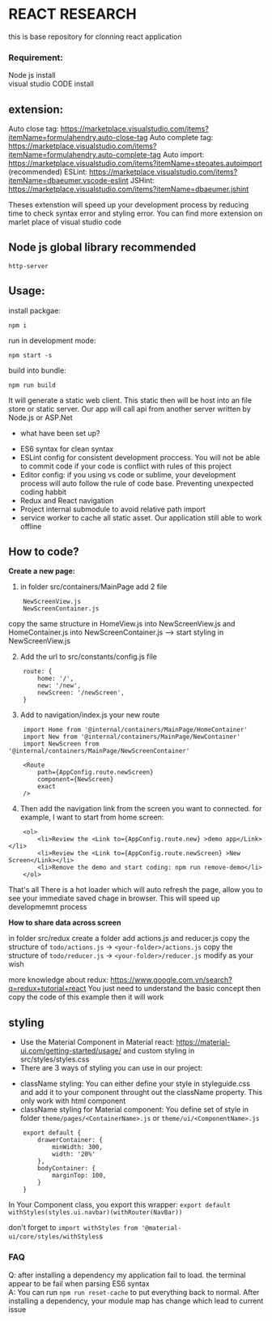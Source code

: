 # REACT RESEARCH
this is base repository for clonning react application

### Requirement:

Node js install  
visual studio CODE install  

## extension:

Auto close tag: https://marketplace.visualstudio.com/items?itemName=formulahendry.auto-close-tag
Auto complete tag: https://marketplace.visualstudio.com/items?itemName=formulahendry.auto-complete-tag
Auto import: https://marketplace.visualstudio.com/items?itemName=steoates.autoimport (recommended)
ESLint: https://marketplace.visualstudio.com/items?itemName=dbaeumer.vscode-eslint
JSHint: https://marketplace.visualstudio.com/items?itemName=dbaeumer.jshint

Theses extenstion will speed up your development process by reducing time to check syntax error and styling error.
You can find more extension on marlet place of visual studio code

## Node js global library recommended

```http-server```

## Usage:

install packgae:

```npm i```

run in development mode:

```npm start -s```

build into bundle:

```npm run build```

It will generate a static web client. This static then will be host into an file store or static server. Our app will call api from another server written by Node.js or ASP.Net 

* what have been set up?

- ES6 syntax for clean syntax
- ESLint config for consistent development proccess. You will not be able to commit code if your code is conflict with rules of this project
- Editor config: if you using vs code or sublime, your development process will auto follow the rule of code base. Preventing unexpected coding habbit
- Redux and React navigation
- Project internal submodule to avoid relative path import
- service worker to cache all static asset. Our application still able to work offline

## How to code?

**Create a new page:**

1. in folder src/containers/MainPage add 2 file
```
    NewScreenView.js
    NewScreenContainer.js
```
copy the same structure in HomeView.js into NewScreenView.js and HomeContainer.js into NewScreenContainer.js
--> start styling in NewScreenView.js

2. Add the url to src/constants/config.js file
```
    route: {
        home: '/',
        new: '/new',
        newScreen: '/newScreen',
    }
```
3. Add to navigation/index.js your new route
```
    import Home from '@internal/containers/MainPage/HomeContainer'
    import New from '@internal/containers/MainPage/NewContainer'
    import NewScreen from '@internal/containers/MainPage/NewScreenContainer'

    <Route
        path={AppConfig.route.newScreen}
        component={NewScreen}
        exact
    />
```
4. Then add the navigation link from the screen you want to connected. for example, I want to start from home screen:
```
    <ol>
        <li>Review the <Link to={AppConfig.route.new} >demo app</Link></li>
        <li>Review the <Link to={AppConfig.route.newScreen} >New Screen</Link></li>
        <li>Remove the demo and start coding: npm run remove-demo</li>
    </ol>
```
That's all
There is a hot loader which will auto refresh the page, allow you to see your immediate saved chage in browser. This will speed up developmemnt process

**How to share data across screen**

in folder src/redux create a folder <your-action>
add actions.js and reducer.js
copy the structure of ```todo/actions.js``` -> ```<your-folder>/actions.js```
copy the structure of ```todo/reducer.js``` -> ```<your-folder>/reducer.js```
modify as your wish

more knowledge about redux: https://www.google.com.vn/search?q=redux+tutorial+react
You just need to understand the basic concept then copy the code of this example then it will work

## styling

- Use the Material Component in Material react: https://material-ui.com/getting-started/usage/
and custom styling in src/styles/styles.css
- There are 3 ways of styling you can use in our project:
+ className styling: You can either define your style in styleguide.css and add it to your component throught out the className property. This only work with html component
+ className styling for Material component: You define set of style in folder ```theme/pages/<ContainerName>.js``` or ```theme/ui/<ComponentName>.js```

```
    export default {
        drawerContainer: {
            minWidth: 300,
            width: '20%'
        },
        bodyContainer: {
            marginTop: 100,
        }
    }
```

In Your Component class, you export this wrapper:
```export default withStyles(styles.ui.navbar)(withRouter(NavBar))```

don't forget to ```import withStyles from '@material-ui/core/styles/withStyles```s


### FAQ

Q: after installing a dependency my application fail to load. the terminal appear to be fail when parsing ES6 syntax  
A: You can run ```npm run reset-cache``` to put everything back to normal. After installing a dependency, your module map has change which lead to current issue  
